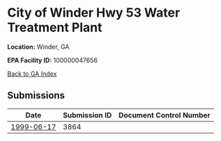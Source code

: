 # City of Winder Hwy 53 Water Treatment Plant

**Location:** Winder, GA

**EPA Facility ID:** 100000047656

[Back to GA Index](../../index.md)

## Submissions

| Date | Submission ID | Document Control Number |
|------|--------------|-------------------------|
| [1999-06-17](submissions/3864.md) | 3864 |  |
